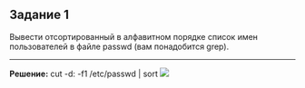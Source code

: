 <h2>Задание 1</h2>
Вывести отсортированный в алфавитном порядке список имен пользователей в файле passwd (вам понадобится grep).
<hr>
<strong>Решение:</strong>
<span>cut -d: -f1 /etc/passwd | sort</span>
<img src="https://github.com/user-attachments/assets/c8417021-8448-48f7-adbf-7edbbc22e4cf">

